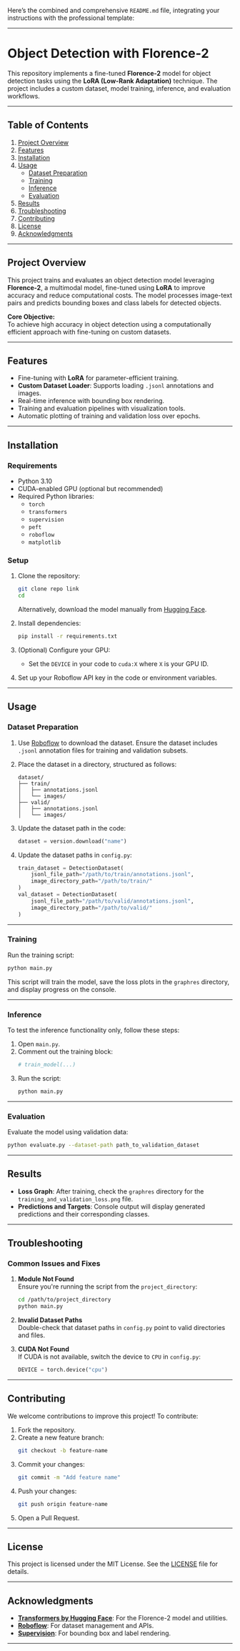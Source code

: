 Here’s the combined and comprehensive `README.md` file, integrating your instructions with the professional template:

---

# **Object Detection with Florence-2**

This repository implements a fine-tuned **Florence-2** model for object detection tasks using the **LoRA (Low-Rank Adaptation)** technique. The project includes a custom dataset, model training, inference, and evaluation workflows.

---

## **Table of Contents**

1. [Project Overview](#project-overview)  
2. [Features](#features)  
3. [Installation](#installation)  
4. [Usage](#usage)  
   - [Dataset Preparation](#dataset-preparation)  
   - [Training](#training)  
   - [Inference](#inference)  
   - [Evaluation](#evaluation)  
5. [Results](#results)  
6. [Troubleshooting](#troubleshooting)  
7. [Contributing](#contributing)  
8. [License](#license)  
9. [Acknowledgments](#acknowledgments)  

---

## **Project Overview**

This project trains and evaluates an object detection model leveraging **Florence-2**, a multimodal model, fine-tuned using **LoRA** to improve accuracy and reduce computational costs. The model processes image-text pairs and predicts bounding boxes and class labels for detected objects.  

**Core Objective:**  
To achieve high accuracy in object detection using a computationally efficient approach with fine-tuning on custom datasets.

---

## **Features**

- Fine-tuning with **LoRA** for parameter-efficient training.  
- **Custom Dataset Loader**: Supports loading `.jsonl` annotations and images.  
- Real-time inference with bounding box rendering.  
- Training and evaluation pipelines with visualization tools.  
- Automatic plotting of training and validation loss over epochs.  

---

## **Installation**

### **Requirements**

- Python 3.10
- CUDA-enabled GPU (optional but recommended)
- Required Python libraries:
  - `torch`
  - `transformers`
  - `supervision`
  - `peft`
  - `roboflow`
  - `matplotlib`

### **Setup**

1. Clone the repository:
   ```bash
   git clone repo link
   cd 
   ```
   Alternatively, download the model manually from [Hugging Face](https://huggingface.co/).

2. Install dependencies:
   ```bash
   pip install -r requirements.txt
   ```

3. (Optional) Configure your GPU:
   - Set the `DEVICE` in your code to `cuda:X` where `X` is your GPU ID.

4. Set up your Roboflow API key in the code or environment variables.

---

## **Usage**

### **Dataset Preparation**

1. Use [Roboflow](https://roboflow.com/) to download the dataset. Ensure the dataset includes `.jsonl` annotation files for training and validation subsets.
2. Place the dataset in a directory, structured as follows:
   ```
   dataset/
   ├── train/
   │   ├── annotations.jsonl
   │   └── images/
   ├── valid/
   │   ├── annotations.jsonl
   │   └── images/
   ```

3. Update the dataset path in the code:
   ```python
   dataset = version.download("name")
   ```

4. Update the dataset paths in `config.py`:
   ```python
   train_dataset = DetectionDataset(
       jsonl_file_path="/path/to/train/annotations.jsonl",
       image_directory_path="/path/to/train/"
   )
   val_dataset = DetectionDataset(
       jsonl_file_path="/path/to/valid/annotations.jsonl",
       image_directory_path="/path/to/valid/"
   )
   ```

---

### **Training**

Run the training script:
```bash
python main.py
```
This script will train the model, save the loss plots in the `graphres` directory, and display progress on the console.

---

### **Inference**

To test the inference functionality only, follow these steps:

1. Open `main.py`.
2. Comment out the training block:
   ```python
   # train_model(...)
   ```
3. Run the script:
   ```bash
   python main.py
   ```

---

### **Evaluation**

Evaluate the model using validation data:
```bash
python evaluate.py --dataset-path path_to_validation_dataset
```

---

## **Results**

- **Loss Graph**: After training, check the `graphres` directory for the `training_and_validation_loss.png` file.
- **Predictions and Targets**: Console output will display generated predictions and their corresponding classes.

---

## **Troubleshooting**

### Common Issues and Fixes

1. **Module Not Found**  
   Ensure you're running the script from the `project_directory`:
   ```bash
   cd /path/to/project_directory
   python main.py
   ```

2. **Invalid Dataset Paths**  
   Double-check that dataset paths in `config.py` point to valid directories and files.

3. **CUDA Not Found**  
   If CUDA is not available, switch the device to `CPU` in `config.py`:
   ```python
   DEVICE = torch.device("cpu")
   ```

---

## **Contributing**

We welcome contributions to improve this project! To contribute:

1. Fork the repository.
2. Create a new feature branch:  
   ```bash
   git checkout -b feature-name
   ```
3. Commit your changes:  
   ```bash
   git commit -m "Add feature name"
   ```
4. Push your changes:  
   ```bash
   git push origin feature-name
   ```
5. Open a Pull Request.

---

## **License**

This project is licensed under the MIT License. See the [LICENSE](LICENSE) file for details.

---

## **Acknowledgments**

- **[Transformers by Hugging Face](https://huggingface.co/)**: For the Florence-2 model and utilities.  
- **[Roboflow](https://roboflow.com/)**: For dataset management and APIs.  
- **[Supervision](https://github.com/roboflow-ai/supervision)**: For bounding box and label rendering.  

---
